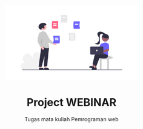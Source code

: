 <p align="center">
    <a href="https://github.com/yiisoft" target="_blank">
        <img src="project.png" height="200px" class="img-header">
    </a>
    <h1 align="center" class="title">Project WEBINAR</h1>
    <p align="center">Tugas mata kuliah Pemrograman web</p>
    <br>
</p>
